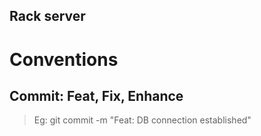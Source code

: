 ## Rack server

# Conventions
## Commit: Feat, Fix, Enhance
> Eg: git commit -m "Feat: DB connection established"
